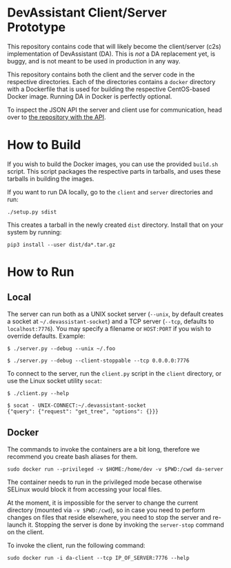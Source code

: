 # DevAssistant Client/Server Prototype

This repository contains code that will likely become the client/server (c2s)
implementation of DevAssistant (DA). This is *not* a DA replacement yet, is
buggy, and is not meant to be used in production in any way.

This repository contains both the client and the server code in the respective
directories. Each of the directories contains a `docker` directory with a
Dockerfile that is used for building the respective CentOS-based Docker image.
Running DA in Docker is perfectly optional.

To inspect the JSON API the server and client use for communication, head over
to [the repository with the API](https://github.com/devassistant/c2s-api).

# How to Build

If you wish to build the Docker images, you can use the provided `build.sh`
script. This script packages the respective parts in tarballs, and uses these
tarballs in building the images.

If you want to run DA locally, go to the `client` and `server` directories and
run:

```
./setup.py sdist
```

This creates a tarball in the newly created `dist` directory. Install that on
your system by running:

```
pip3 install --user dist/da*.tar.gz
```

# How to Run

## Local

The server can run both as a UNIX socket server (`--unix`, by default creates a
socket at `~/.devassistant-socket`) and a TCP server (`--tcp`, defaults to
`localhost:7776`). You may specify a filename or `HOST:PORT` if you wish to
override defaults. Example:

    $ ./server.py --debug --unix ~/.foo

    $ ./server.py --debug --client-stoppable --tcp 0.0.0.0:7776

To connect to the server, run the `client.py` script in the `client` directory,
or use the Linux socket utility `socat`:

    $ ./client.py --help

    $ socat - UNIX-CONNECT:~/.devassistant-socket
    {"query": {"request": "get_tree", "options": {}}}


## Docker

The commands to invoke the containers are a bit long, therefore we
recommend you create bash aliases for them.

```
sudo docker run --privileged -v $HOME:/home/dev -v $PWD:/cwd da-server
```

The container needs to run in the privileged mode becase otherwise SELinux
would block it from accessing your local files.

At the moment, it is impossible for the server to change the current directory
(mounted via `-v $PWD:/cwd`), so in case you need to perform changes on files
that reside elsewhere, you need to stop the server and re-launch it. Stopping
the server is done by invoking the `server-stop` command on the client.

To invoke the client, run the following command:

```
sudo docker run -i da-client --tcp IP_OF_SERVER:7776 --help
```
